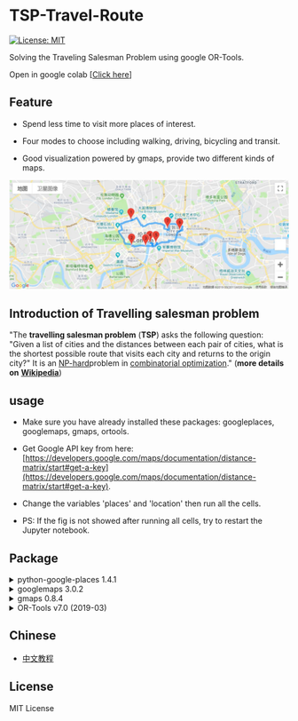 # TSP-Travel-Route

[![License: MIT](https://img.shields.io/badge/License-MIT-yellow.svg)](https://opensource.org/licenses/MIT)

Solving the Traveling Salesman Problem using google OR-Tools.

Open in google colab [[Click here](https://drive.google.com/file/d/1C9i1QoYKo9Rce2jowVipd8CYbsTWMKHG/view?usp=sharing)]

## Feature

* Spend less time to visit more places of interest.

* Four modes to choose including walking, driving, bicycling and transit.

* Good visualization powered by gmaps, provide two different kinds of maps.

![route showed on the map](googlemap.JPG)

## Introduction of Travelling salesman problem

"The **travelling salesman problem** (**TSP**) asks the following question: "Given a list of cities and the distances between each pair of cities, what is the shortest possible route that visits each city and returns to the origin city?" It is an [NP-hard](https://en.wikipedia.org/wiki/NP-hardness)problem in [combinatorial optimization](https://en.wikipedia.org/wiki/Combinatorial_optimization)." (**more details on** [**Wikipedia**](https://en.wikipedia.org/wiki/Travelling_salesman_problem))

## usage

* Make sure you have already installed these packages: googleplaces, googlemaps, gmaps, ortools.

* Get Google API key from here: [https://developers.google.com/maps/documentation/distance-matrix/start#get-a-key](https://developers.google.com/maps/documentation/distance-matrix/start#get-a-key).

* Change the variables 'places' and 'location' then run all the cells.

* PS: If the fig is not showed after running all cells, try to restart the Jupyter notebook.

## Package

<details>
<summary>python-google-places 1.4.1</summary>

```
pip install python-google-places==1.4.1
```

</details>

<details>
<summary>googlemaps 3.0.2</summary>

```powershell
pip install googlemaps==3.0.2
```

</details>

<details>
<summary>gmaps 0.8.4</summary>

```powershell
pip install gmaps==0.8.4
```

</details>

<details>
<summary>OR-Tools v7.0 (2019-03)</summary>

```powershell
python -m pip install --upgrade --user ortools
```

</details>

## Chinese

* [中文教程](https://luochang.ink/2019/04/09/%E7%94%A8Jupyter-notebook%E8%A7%84%E5%88%92%E6%97%85%E8%A1%8C%E8%B7%AF%E7%BA%BF/)

## License
MIT License
